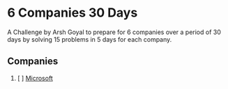 # 6 Companies 30 Days

A Challenge by Arsh Goyal to prepare for 6 companies over a period of 30 days by solving 15 problems in 5 days for each company.

## Companies

1. [ ] [Microsoft](Microsoft/README.md)

